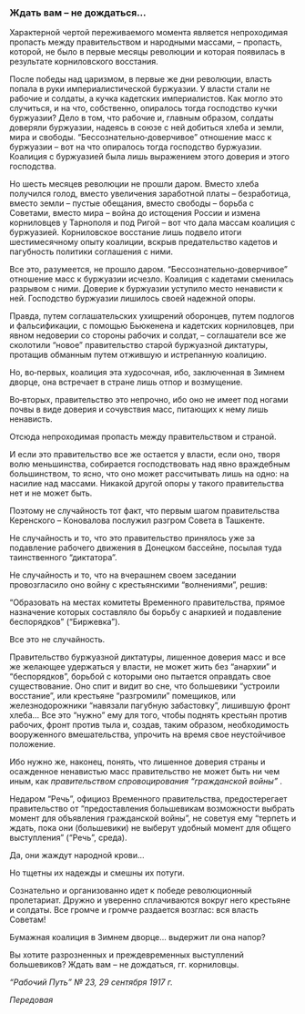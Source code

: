 ### Ждать вам – не дождаться…

Характерной чертой переживаемого момента является непроходимая пропасть между правительством и народными массами, – пропасть, которой, не было в первые месяцы революции и которая появилась в результате корниловского восстания.

После победы над царизмом, в первые же дни революции, власть попала в руки империалистической буржуазии. У власти стали не рабочие и солдаты, а кучка кадетских империалистов. Как могло это случиться, и на что, собственно, опиралось тогда господство кучки буржуазии? Дело в том, что рабочие и, главным образом, солдаты доверяли буржуазии, надеясь в союзе с ней добиться хлеба и земли, мира и свободы. “Бессознательно‑доверчивое” отношение масс к буржуазии – вот на что опиралось тогда господство буржуазии. Коалиция с буржуазией была лишь выражением этого доверия и этого господства.

Но шесть месяцев революции не прошли даром. Вместо хлеба получился голод, вместо увеличения заработной платы – безработица, вместо земли – пустые обещания, вместо свободы – борьба с Советами, вместо мира – война до истощения России и измена корниловцев у Тарнополя и под Ригой – вот что дала массам коалиция с буржуазией. Корниловское восстание лишь подвело итоги шестимесячному опыту коалиции, вскрыв предательство кадетов и пагубность политики соглашения с ними.

Все это, разумеется, не прошло даром. “Бессознательно‑доверчивое” отношение масс к буржуазии исчезло. Коалиция с кадетами сменилась разрывом с ними. Доверие к буржуазии уступило место ненависти к ней. Господство буржуазии лишилось своей надежной опоры.

Правда, путем соглашательских ухищрений оборонцев, путем подлогов и фальсификации, с помощью Бьюкенена и кадетских корниловцев, при явном недоверии со стороны рабочих и солдат, – соглашатели все же сколотили “новое” правительство старой буржуазной диктатуры, протащив обманным путем отжившую и истрепанную коалицию.

Но, во‑первых, коалиция эта худосочная, ибо, заключенная в Зимнем дворце, она встречает в стране лишь отпор и возмущение.

Во‑вторых, правительство это непрочно, ибо оно не имеет под ногами почвы в виде доверия и сочувствия масс, питающих к нему лишь ненависть.

Отсюда непроходимая пропасть между правительством и страной.

И если это правительство все же остается у власти, если оно, творя волю меньшинства, собирается господствовать над явно враждебным большинством, то ясно, что оно может рассчитывать лишь на одно: на насилие над массами. Никакой другой опоры у такого правительства нет и не может быть.

Поэтому не случайность тот факт, что первым шагом правительства Керенского – Коновалова послужил разгром Совета в Ташкенте.

Не случайность и то, что это правительство принялось уже за подавление рабочего движения в Донецком бассейне, посылая туда таинственного “диктатора”.

Не случайность и то, что на вчерашнем своем заседании провозгласило оно войну с крестьянскими “волнениями”, решив:

“Образовать на местах комитеты Временного правительства, прямое назначение которых составляло бы борьбу с анархией и подавление беспорядков” (“Биржевка”).

Все это не случайность.

Правительство буржуазной диктатуры, лишенное доверия масс и все же желающее удержаться у власти, не может жить без “анархии” и “беспорядков”, борьбой с которыми оно пытается оправдать свое существование. Оно спит и видит во сне, что большевики “устроили восстание”, или крестьяне “разгромили” помещиков, или железнодорожники “навязали пагубную забастовку”, лишившую фронт хлеба… Все это “нужно” ему для того, чтобы поднять крестьян против рабочих, фронт против тыла и, создав, таким образом, необходимость вооруженного вмешательства, упрочить на время свое неустойчивое положение.

Ибо нужно же, наконец, понять, что лишенное доверия страны и осажденное ненавистью масс правительство не может быть ни чем иным, как _правительством спровоцирования “гражданской войны”_ .

Недаром “Речь”, официоз Временного правительства, предостерегает правительство от “предоставления большевикам возможности выбрать момент для объявления гражданской войны”, не советуя ему “терпеть и ждать, пока они (большевики) не выберут удобный момент для общего выступления” (“Речь”, среда).

Да, они жаждут народной крови…

Но тщетны их надежды и смешны их потуги.

Сознательно и организованно идет к победе революционный пролетариат. Дружно и уверенно сплачиваются вокруг него крестьяне и солдаты. Все громче и громче раздается возглас: вся власть Советам!

Бумажная коалиция в Зимнем дворце… выдержит ли она напор?

Вы хотите разрозненных и преждевременных выступлений большевиков? Ждать вам – не дождаться, гг. корниловцы.

_“Рабочий Путь” №_ _23, 29 сентября 1917_ _г._

_Передовая_